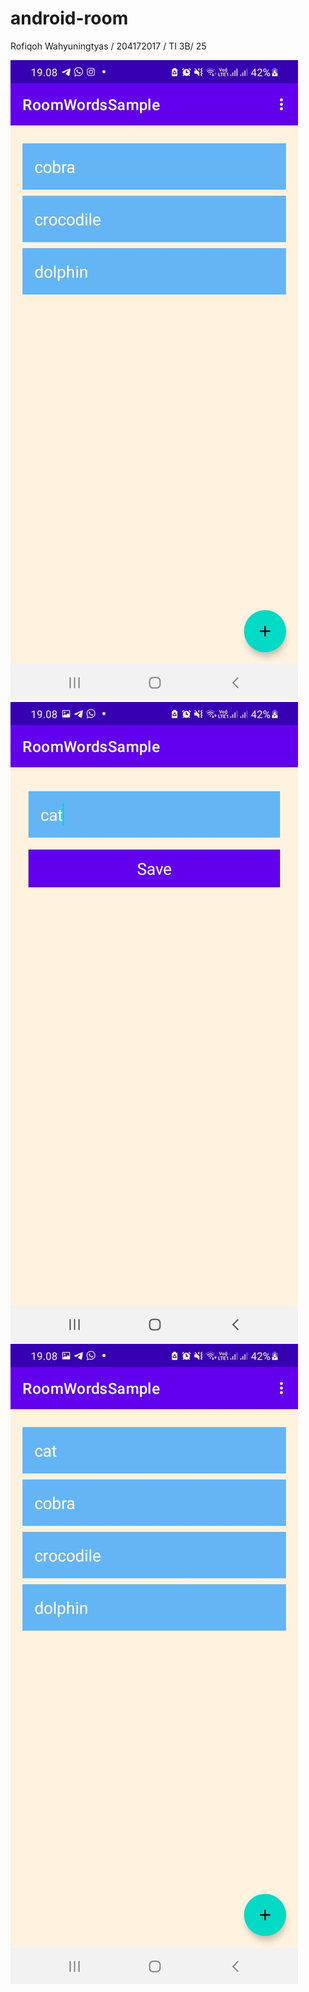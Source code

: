 # android-room

Rofiqoh Wahyuningtyas / 204172017 / TI 3B/ 25

![Screenshot Hasil Program](images/1.jpeg)
![Screenshot Hasil Program](images/2.jpeg)
![Screenshot Hasil Program](images/3.jpeg)
